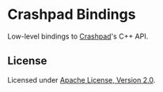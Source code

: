 # Crashpad Bindings

Low-level bindings to [Crashpad]'s C++ API.

## License

Licensed under [Apache License, Version 2.0].

[Crashpad]: https://github.com/chromium/crashpad
[Apache License, Version 2.0]: LICENSE
